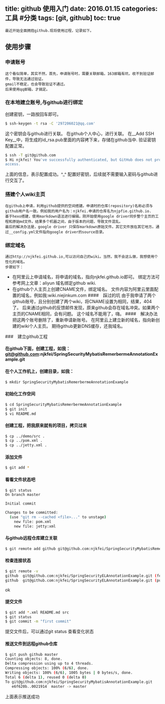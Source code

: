 title: github 使用入门
date: 2016.01.15
categories: 工具 #分类
tags: [git, github]
toc: true
---
	最近开始全面拥抱github.现将使用过程，记录如下。
## 使用步骤
### 申请账号
	这个看似简单，其实不然，首先，申请账号时，需要关联邮箱，163邮箱有坑，收不到验证邮件，导致无法通过验证。
	gmail不稳定，也会导致验证不通过。
	后来使用qq邮箱，才搞定。

### 在本地建立账号,与github进行绑定
创建密钥，一路按回车即可。
``` bash
$ ssh-keygen -t rsa -C '297206021@qq.com'
```
这个密钥会与github进行关联。
在github个人中心，进行关联。
在__Add SSH Key__中，将生成的id_rsa.pub里面的内容拷下来，存储在github当中.
验证密钥配置正常。
``` bash
$ ssh -T git@github.com
$ Hi njkfei! You've successfully authenticated, but GitHub does not provide shell
access.
```
上面的信息，表示配置成功。^_^
配置好密钥，后续就不需要输入密码与github进行交互了。

### 搭建个人wiki主页
	在github上申请，利用github提供的空间搭建。申请时的仓库(repository)名称必须与github用户名一致。例如我的用户名为：njkfei.申请的仓库名为njpfie.github.io.
	基于hexo搭建，使用markdown语法进行编辑。刚开始使用google driver同步整个主页的工程和原始md文件。结果多个机器之间，由于版本的问题，导致文件混乱。
	最后的解决办法是，google driver 只保存markdown原始文件。其它文件放在其它地方。通过__config.yml文件指向google driver的source目录。

### 绑定域名
	通过http://njkfei.github.io,可以访问自己的wiki。当然，我不会这么做，我想使用个性化的域名。
	步骤如下：
* 在阿里云上申请域名，将申请的域名，指向njkfei.github.io即可。
  绑定方法可参考网上文章：aliyun 域名绑定github wiki.
* 在github个人主页上创建CNAME文件，绑定域名。
 文件内容为阿里云里面配置的域名，例如我:wiki.niejinkum.com
####　踩过的坑
	由于我申请了两个github账号，且分别创建了两个wiki，将CNAME设置为相同，结果，404了。
	后来通过github的反馈邮件发现，原来github会存在域名冲突。如果两个主页的CNAME相同，会有问题。
	这个域名不能用了，嗨。
####　解决办法
	把这两个账号删除了，重新申请新账号。
	在阿里云上建立新的域名，指向新创建的wiki个人主页。
	期待github更新DNS缓存，还我域名。

###　建立github工程
#### 在github下面，创建工程，如我：git@github.com:njkfei/SpringSecurityMybatisRemerbermeAnnotationExample.git
#### 在个人工作机上，创建目录，如我：
``` bash
$ mkdir SpringSecurityMybatisRemerbermeAnnotationExample
```

#### 初始化工作空间
``` bash
$ cd SpringSecurityMybatisRemerbermeAnnotationExample
$ git init
$ vi README.md
```

#### 创建工程，把我原来就有的项目，拷贝过来
``` bash
$ cp ../demo/src .
$ cp ../pom.xml .
$ cp ../jetty.xml .
```

#### 添加文件
``` bash
$ git add *
```

#### 看看文件状态吧
``` bash
$ git status
On branch master

Initial commit

Changes to be committed:
  (use "git rm --cached <file>..." to unstage)
	new file: pom.xml
	new file: jetty:xml
```

#### 与github远程仓库建立关联
``` bash
$ git remote add github git@github.com:njkfei/SpringSecurityMybatisRemerbermeAnnotationExample.git
```

#### 检查连接状态
``` bash
$ git remote -v
github  git@github.com:njkfei/SpringSecurityELAnnotationExample.git (fetch)
github  git@github.com:njkfei/SpringSecurityELAnnotationExample.git (push)
```
ok


#### 提交文件
``` bash
$ git add *.xml README.md src
$ git status
$ git commit -m "first commit"
```
提交文件后，可以通过git status 查看变化状态

#### 推送文件到远程github仓库
``` bash
$ git push github master
Counting objects: 8, done.
Delta compression using up to 4 threads.
Compressing objects: 100% (6/6), done.
Writing objects: 100% (6/6), 1005 bytes | 0 bytes/s, done.
Total 6 (delta 1), reused 0 (delta 0)
To git@github.com:njkfei/SpringSecurityMybatisAnnotationExample.git
   e6f620b..0021914  master -> master
```
上面表示推送成功
